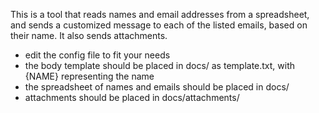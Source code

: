 This is a tool that reads names and email addresses from a spreadsheet, and sends a customized message to each of the listed emails, based on their name. It also sends attachments.
* edit the config file to fit your needs
* the body template should be placed in docs/ as template.txt, with {NAME} representing the name
* the spreadsheet of names and emails should be placed in docs/
* attachments should be placed in docs/attachments/

